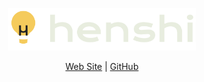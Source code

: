 <p align="center"><img width="300" src="https://github.com/henshiapp/henshi-web/blob/main/public/logo-full.svg"></p>

<p align="center"><a href="https://henshi.neumanf.com">Web Site</a> | <a href="https://github.com/henshiapp">GitHub</a></p>

